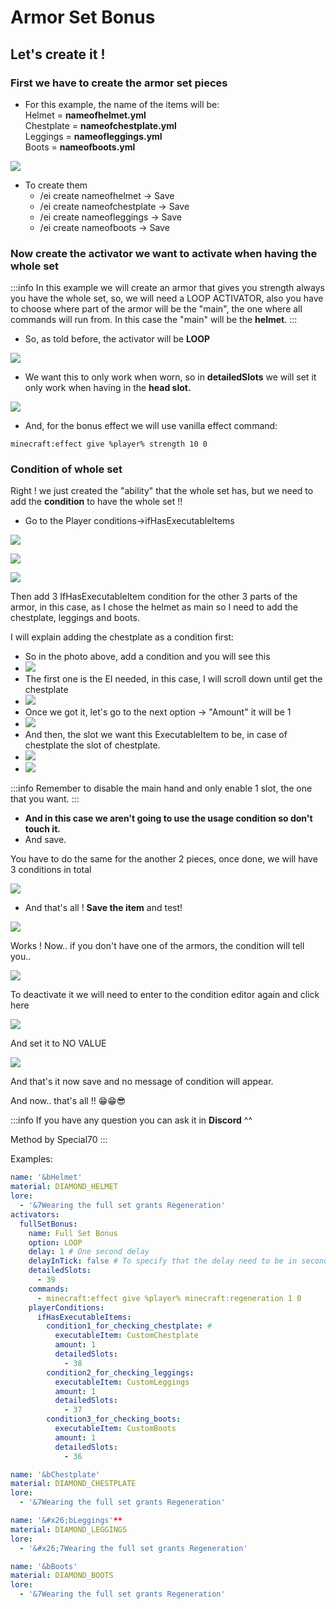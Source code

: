 # Armor Set Bonus

## Let's create it !

### First we have to create the armor set pieces

* For this example, the name of the items will be:\
  Helmet = ****nameofhelmet.yml****\
  Chestplate = ****nameofchestplate.yml****\
  Leggings = ****nameofleggings.yml****\
  Boots = ****nameofboots.yml****

![](<../../../.gitbook/assets/image (145).png>)

* To create them
  * /ei create nameofhelmet -> Save
  * /ei create nameofchestplate -> Save
  * /ei create nameofleggings -> Save
  * /ei create nameofboots -> Save

### Now create the activator we want to activate when having the whole set

:::info
In this example we will create an armor that gives you strength always you have the whole set, so, we will need a LOOP ACTIVATOR, also you have to choose where part of the armor will be the "main", the one where all commands will run from. In this case the "main" will be the ****helmet****.
:::

* So, as told before, the activator will be **LOOP**

![](<../../../.gitbook/assets/image (399).png>)

* We want this to only work when worn, so in **detailedSlots** we will set it only work when having in the **head slot.**

![](<../../../.gitbook/assets/image (189).png>)

* And, for the bonus effect we will use vanilla effect command:

```
minecraft:effect give %player% strength 10 0
```

### Condition of whole set

Right ! we just created the "ability" that the whole set has, but we need to add the **condition** to have the whole set !!

* Go to the Player conditions->ifHasExecutableItems

![](<../../../.gitbook/assets/image (193).png>)

![](<../../../.gitbook/assets/image (172).png>)

![](<../../../.gitbook/assets/image (332).png>)

Then add 3 IfHasExecutableItem condition for the other 3 parts of the armor, in this case, as I chose the helmet as main so I need to add the chestplate, leggings and boots.

I will explain adding the chestplate as a condition first:

* So in the photo above, add a condition and you will see this
* ![](<../../../.gitbook/assets/image (176).png>)
* The first one is the EI needed, in this case, I will scroll down until get the chestplate
* ![](<../../../.gitbook/assets/image (389).png>)
* Once we got it, let's go to the next option -> "Amount" it will be 1
* ![](<../../../.gitbook/assets/image (258).png>)
* And then, the slot we want this ExecutableItem to be, in case of chestplate the slot of chestplate.
* ![](<../../../.gitbook/assets/image (179).png>)
* ![](<../../../.gitbook/assets/image (427).png>)

:::info
Remember to disable the main hand and only enable 1 slot, the one that you want.
:::

* ****And in this case we aren't going to use the usage condition so don't touch it.****
* And save.

You have to do the same for the another 2 pieces, once done, we will have 3 conditions in total

![](<../../../.gitbook/assets/image (249).png>)

* And that's all ! **Save the item** and test!

![](<../../../.gitbook/assets/image (348).png>)

Works ! Now.. if you don't have one of the armors, the condition will tell you.. 

![](<../../../.gitbook/assets/image (384).png>)

To deactivate it we will need to enter to the condition editor again and click here

![](<../../../.gitbook/assets/image (153).png>)

And set it to NO VALUE

![](<../../../.gitbook/assets/image (120).png>)

And that's it now save and no message of condition will appear.

And now.. that's all !! 😁😁😎

:::info
If you have any question you can ask it in **Discord** ^^

Method by Special70
:::

Examples:


```yaml
name: '&bHelmet'
material: DIAMOND_HELMET
lore:
  - '&7Wearing the full set grants Regeneration'
activators:
  fullSetBonus:
    name: Full Set Bonus
    option: LOOP
    delay: 1 # One second delay
    delayInTick: false # To specify that the delay need to be in seconds
    detailedSlots:
      - 39
    commands:
      - minecraft:effect give %player% minecraft:regeneration 1 0
    playerConditions:
      ifHasExecutableItems:
        condition1_for_checking_chestplate: # 
          executableItem: CustomChestplate
          amount: 1
          detailedSlots:
            - 38
        condition2_for_checking_leggings:
          executableItem: CustomLeggings
          amount: 1
          detailedSlots:
            - 37
        condition3_for_checking_boots:
          executableItem: CustomBoots
          amount: 1
          detailedSlots:
            - 36
```


```yaml
name: '&bChestplate'
material: DIAMOND_CHESTPLATE
lore:
  - '&7Wearing the full set grants Regeneration'
```


```yaml
name: '&#x26;bLeggings'**
material: DIAMOND_LEGGINGS
lore:
  - '&#x26;7Wearing the full set grants Regeneration'
```


```yaml
name: '&bBoots'
material: DIAMOND_BOOTS
lore:
  - '&7Wearing the full set grants Regeneration'
```

